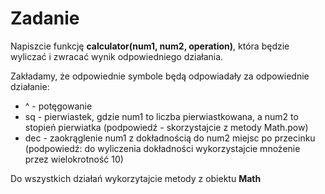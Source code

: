 # Zadanie

Napiszcie funkcję **calculator(num1, num2, operation)**, która będzie wyliczać  i zwracać wynik odpowiedniego działania.

Zakładamy, że odpowiednie symbole będą odpowiadały za odpowiednie działanie:
- ^ - potęgowanie
- sq - pierwiastek, gdzie num1 to liczba pierwiastkowana, a num2 to stopień pierwiatka (podpowiedź - skorzystajcie z metody Math.pow)
- dec - zaokrąglenie num1 z dokładnością do num2 miejsc po przecinku (podpowiedź: do wyliczenia dokładności wykorzystajcie mnożenie przez wielokrotność 10)

Do wszystkich działań wykorzytajcie metody z obiektu **Math**

